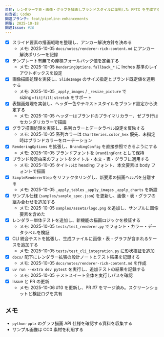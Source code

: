 ```yaml
---
目的: レンダラーで表・画像・グラフを描画しブランドスタイルに準拠した PPTX を生成する
担当者: Codex
関連ブランチ: feat/pipeline-enhancements
期限: 2025-10-18
関連Issue: #10
---
```


- [x] スライド要素の描画戦略を整理し、アンカー解決方針を決める
  - メモ: 2025-10-05 `docs/notes/renderer-rich-content.md` にアンカー解決ポリシーを記録
- [x] テンプレート有無での座標フォールバック値を定義する
  - メモ: 2025-10-05 `RenderingOptions.fallback_*` に Inches 基準のレイアウトボックスを設定
- [x] 画像描画処理を実装し、`SlideImage` のサイズ指定とブランド既定値を適用する
  - メモ: 2025-10-05 `_apply_images` / `_resize_picture` で sizing=`fit|fill|stretch` をサポート
- [x] 表描画処理を実装し、ヘッダー色やテキストスタイルをブランド設定から決定する
  - メモ: 2025-10-05 ヘッダーはブランドのプライマリカラー、ゼブラ行はセカンダリカラーで描画
- [x] グラフ描画処理を実装し、系列カラーとデータラベル設定を反映する
  - メモ: 2025-10-05 系列カラーは `ChartSeries.color_hex` 優先、未指定時はブランドカラーをローテーション
- [x] `RenderingOptions` を拡張し、`BrandingConfig` を直接参照できるようにする
  - メモ: 2025-10-05 ブランドフォントを `BrandingFont` として保持
- [x] ブランド設定由来のフォントをタイトル・本文・表・グラフに適用する
  - メモ: 2025-10-05 タイトルは heading フォント、本文要素は body フォントで描画
- [x] `SimpleRendererStep` をリファクタリングし、新要素の描画ヘルパを分離する
  - メモ: 2025-10-05 `_apply_tables` `_apply_images` `_apply_charts` を新設
- [x] サンプル仕様 (`samples/sample_spec.json`) を更新し、画像・表・グラフの組み合わせを追加する
  - メモ: 2025-10-05 `samples/assets/logo.png` を追加し、サンプルに画像要素を含めた
- [x] レンダラー単体テストを追加し、新機能の描画ロジックを検証する
  - メモ: 2025-10-05 `tests/test_renderer.py` でフォント・カラー・データラベルを検証
- [x] CLI 統合テストを拡張し、生成ファイルに画像・表・グラフが含まれるケースを追加する
  - メモ: 2025-10-05 `tests/test_cli_integration.py` に形状検証を追加
- [x] `docs/` 配下にレンダラー拡張の設計ノートとテスト結果を記録する
  - メモ: 2025-10-05 `docs/notes/renderer-rich-content.md` を作成
- [x] `uv run --extra dev pytest` を実行し、追加テストの結果を記録する
  - メモ: 2025-10-05 テストスイート全体を実行しパスを確認
- [x] Issue と PR の更新
  - メモ: 2025-10-06 #10 を更新し、PR #7 をマージ済み。スクリーンショットと検証ログを共有

## メモ
- `python-pptx` のグラフ描画 API 仕様を確認する資料を収集する
- サンプル画像は CC0 素材を利用する
